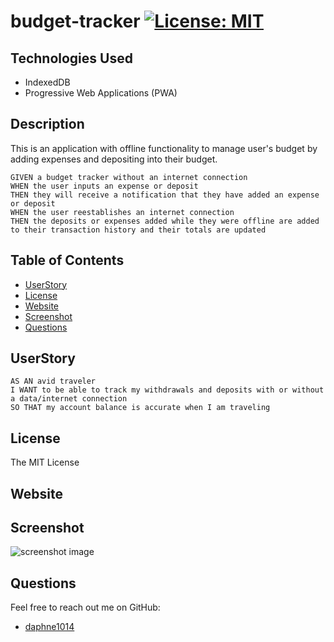# budget-tracker [![License: MIT](https://img.shields.io/badge/License-MIT-yellow.svg)](https://opensource.org/licenses/MIT)

## Technologies Used

* IndexedDB
* Progressive Web Applications (PWA)

## Description 

This is an application with offline functionality to manage user's budget by adding expenses and depositing into their budget.
```
GIVEN a budget tracker without an internet connection
WHEN the user inputs an expense or deposit
THEN they will receive a notification that they have added an expense or deposit
WHEN the user reestablishes an internet connection
THEN the deposits or expenses added while they were offline are added to their transaction history and their totals are updated
```


## Table of Contents 
- [UserStory](#userstory)
- [License](#license)
- [Website](#website)
- [Screenshot](#screenshot)
- [Questions](#questions)
  

 ## UserStory

```
AS AN avid traveler
I WANT to be able to track my withdrawals and deposits with or without a data/internet connection
SO THAT my account balance is accurate when I am traveling 
```

## License 
  
  The MIT License

## Website

    

## Screenshot
  
  ![screenshot image](./public/img/screenshot.JPG?raw=true "Screenshot") 
   
## Questions
  Feel free to reach out me on GitHub:  
  * [daphne1014](https://github.com/daphne1014)

